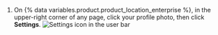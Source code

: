 1. On {% data variables.product.product_location_enterprise %}, in the upper-right corner of any page, click your profile photo, then click **Settings**.
   ![Settings icon in the user bar](/assets/images/help/settings/userbar-account-settings.png)
